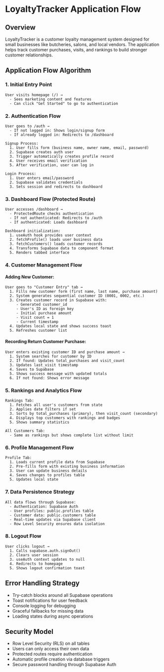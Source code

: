 
# LoyaltyTracker Application Flow

## Overview
LoyaltyTracker is a customer loyalty management system designed for small businesses like butcheries, salons, and local vendors. The application helps track customer purchases, visits, and rankings to build stronger customer relationships.

## Application Flow Algorithm

### 1. Initial Entry Point
```
User visits homepage (/) → 
  - Sees marketing content and features
  - Can click "Get Started" to go to authentication
```

### 2. Authentication Flow
```
User goes to /auth →
  - If not logged in: Shows login/signup form
  - If already logged in: Redirects to /dashboard
  
Signup Process:
  1. User fills form (business name, owner name, email, password)
  2. Supabase creates auth user
  3. Trigger automatically creates profile record
  4. User receives email verification
  5. After verification, user can log in

Login Process:
  1. User enters email/password
  2. Supabase validates credentials
  3. Sets session and redirects to dashboard
```

### 3. Dashboard Flow (Protected Route)
```
User accesses /dashboard →
  - ProtectedRoute checks authentication
  - If not authenticated: Redirects to /auth
  - If authenticated: Loads dashboard

Dashboard initialization:
  1. useAuth hook provides user context
  2. fetchProfile() loads user business data
  3. fetchCustomers() loads customer records
  4. Transforms Supabase data to component format
  5. Renders tabbed interface
```

### 4. Customer Management Flow

#### Adding New Customer:
```
User goes to "Customer Entry" tab →
  1. Fills new customer form (first name, last name, purchase amount)
  2. System generates sequential customer ID (0001, 0002, etc.)
  3. Creates customer record in Supabase with:
     - Generated customer_id
     - User's ID as foreign key
     - Initial purchase amount
     - Visit count = 1
     - Current timestamp
  4. Updates local state and shows success toast
  5. Refreshes customer list
```

#### Recording Return Customer Purchase:
```
User enters existing customer ID and purchase amount →
  1. System searches for customer by ID
  2. If found: Updates total_purchases and visit_count
  3. Updates last_visit timestamp
  4. Saves to Supabase
  5. Shows success message with updated totals
  6. If not found: Shows error message
```

### 5. Rankings and Analytics Flow
```
Rankings Tab:
  1. Fetches all user's customers from state
  2. Applies date filters if set
  3. Sorts by total_purchases (primary), then visit_count (secondary)
  4. Displays top customers with rankings and badges
  5. Shows summary statistics

All Customers Tab:
  - Same as rankings but shows complete list without limit
```

### 6. Profile Management Flow
```
Profile Tab:
  1. Loads current profile data from Supabase
  2. Pre-fills form with existing business information
  3. User can update business details
  4. Saves changes to profiles table
  5. Updates local state
```

### 7. Data Persistence Strategy
```
All data flows through Supabase:
  - Authentication: Supabase Auth
  - User profiles: public.profiles table
  - Customer data: public.customers table
  - Real-time updates via Supabase client
  - Row Level Security ensures data isolation
```

### 8. Logout Flow
```
User clicks logout →
  1. Calls supabase.auth.signOut()
  2. Clears user session
  3. useAuth context updates to null
  4. Redirects to homepage
  5. Shows logout confirmation toast
```

## Error Handling Strategy
- Try-catch blocks around all Supabase operations
- Toast notifications for user feedback
- Console logging for debugging
- Graceful fallbacks for missing data
- Loading states during async operations

## Security Model
- Row Level Security (RLS) on all tables
- Users can only access their own data
- Protected routes require authentication
- Automatic profile creation via database triggers
- Secure password handling through Supabase Auth
